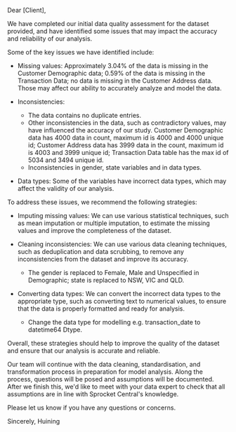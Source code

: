 
Dear [Client],

We have completed our initial data quality assessment for the dataset provided, and have identified some issues that may impact the accuracy and reliability of our analysis.

Some of the key issues we have identified include:

-   Missing values: Approximately 3.04% of the data is missing in the Customer Demographic data; 0.59% of the data is missing in the Transaction Data; no data is missing in the Customer Address data. Those may affect our ability to accurately analyze and model the data. 

-   Inconsistencies: 
	- The data contains no duplicate entries. 
	- Other inconsistencies in the data, such as contradictory values, may have influenced the accuracy of our study. Customer Demographic data has 4000 data in count, maximum id is 4000 and 4000 unique id; Customer Address data has 3999 data in the count, maximum id is 4003 and 3999 unique id; Transaction Data table has the max id of 5034 and 3494 unique id.
	-  Inconsistencies in gender,  state variables and in data types. 
	

-   Data types: Some of the variables have incorrect data types, which may affect the validity of our analysis.

To address these issues, we recommend the following strategies:

-   Imputing missing values: We can use various statistical techniques, such as mean imputation or multiple imputation, to estimate the missing values and improve the completeness of the dataset.

-   Cleaning inconsistencies: We can use various data cleaning techniques, such as deduplication and data scrubbing, to remove any inconsistencies from the dataset and improve its accuracy.
	- The gender is replaced to Female, Male and Unspecified in Demographic; state is replaced to NSW, VIC and QLD.

-   Converting data types: We can convert the incorrect data types to the appropriate type, such as converting text to numerical values, to ensure that the data is properly formatted and ready for analysis.
	- Change the data type for modelling e.g. transaction_date to datetime64 Dtype.

Overall, these strategies should help to improve the quality of the dataset and ensure that our analysis is accurate and reliable. 

Our team will continue with the data cleaning, standardisation, and transformation process in preparation for model analysis. Along the process, questions will be posed and assumptions will be documented. After we finish this, we'd like to meet with your data expert to check that all assumptions are in line with Sprocket Central's knowledge.

Please let us know if you have any questions or concerns.

Sincerely, Huining